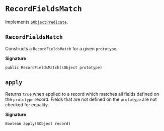 # `RecordFieldsMatch`

Implements [`SObjectPredicate`](sobject-predicate).

## `RecordFieldsMatch`

Constructs a `RecordFieldsMatch` for a given `prototype`.

**Signature**
```apex
public RecordFieldsMatch(sObject prototype)
```

## `apply`

Returns `true` when applied to a record which matches all fields defined on the `prototype` record. Fields that are not defined on the `prototype` are not checked for equality.

**Signature**

```apex
Boolean apply(SObject record)
```